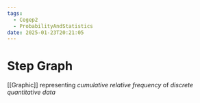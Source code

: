 ```yaml
---
tags:
  - Cegep2
  - ProbabilityAndStatistics
date: 2025-01-23T20:21:05
---
```


# Step Graph

[[Graphic]] representing *cumulative relative frequency* of *discrete quantitative data*